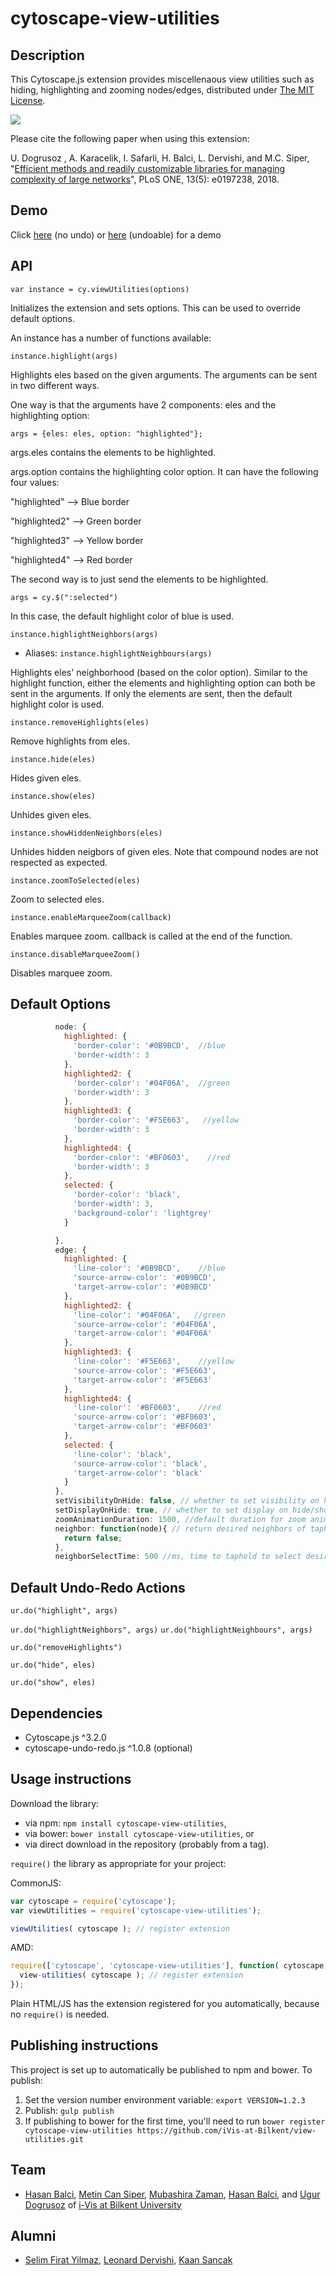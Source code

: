 cytoscape-view-utilities
================================================================================

## Description

This Cytoscape.js extension provides miscellenaous view utilities such as hiding, highlighting and zooming nodes/edges, distributed under [The MIT License](https://opensource.org/licenses/MIT).

![](https://github.com/iVis-at-Bilkent/cytoscape.js-view-utilities/blob/master/view-utilities-extension-demo.gif)

Please cite the following paper when using this extension:

U. Dogrusoz , A. Karacelik, I. Safarli, H. Balci, L. Dervishi, and M.C. Siper, "[Efficient methods and readily customizable libraries for managing complexity of large networks](https://doi.org/10.1371/journal.pone.0197238)", PLoS ONE, 13(5): e0197238, 2018.

## Demo

Click [here](https://ivis-at-bilkent.github.io/cytoscape.js-view-utilities/demo.html) (no undo) or [here](https://ivis-at-bilkent.github.io/cytoscape.js-view-utilities/demo-undoable.html) (undoable) for a demo

## API

`var instance = cy.viewUtilities(options)`

Initializes the extension and sets options. This can be used to override default options.

An instance has a number of functions available:

`instance.highlight(args)`

Highlights eles based on the given arguments. The arguments can be sent in two different ways.

One way is that the arguments have 2 components: eles and the highlighting option:

`args = {eles: eles, option: "highlighted"};`

args.eles contains the elements to be highlighted.

args.option contains the highlighting color option. It can have the following four values:

"highlighted" --> Blue border

"highlighted2" --> Green border

"highlighted3" --> Yellow border

"highlighted4" --> Red border

The second way is to just send the elements to be highlighted.

`args = cy.$(":selected")`

In this case, the default highlight color of blue is used.

`instance.highlightNeighbors(args)`
* Aliases: `instance.highlightNeighbours(args)`

Highlights eles' neighborhood (based on the color option). Similar to the highlight function, either the elements and highlighting option can both be sent in the arguments. If only the elements are sent, then the default highlight color is used.

`instance.removeHighlights(eles)`

Remove highlights from eles.

`instance.hide(eles)`

Hides given eles.

`instance.show(eles)`

Unhides given eles.

`instance.showHiddenNeighbors(eles)`

Unhides hidden neigbors of given eles. Note that compound nodes are not respected as expected.

`instance.zoomToSelected(eles)`

Zoom to selected eles.

`instance.enableMarqueeZoom(callback)`

Enables marquee zoom. callback is called at the end of the function.

`instance.disableMarqueeZoom()`

Disables marquee zoom.

## Default Options
```javascript
          node: {
            highlighted: {
              'border-color': '#0B9BCD',  //blue
              'border-width': 3
            },
            highlighted2: {
              'border-color': '#04F06A',  //green
              'border-width': 3
            },
            highlighted3: {
              'border-color': '#F5E663',   //yellow
              'border-width': 3
            },
            highlighted4: {
              'border-color': '#BF0603',    //red
              'border-width': 3
            },
            selected: {
              'border-color': 'black',
              'border-width': 3,
              'background-color': 'lightgrey'
            }

          },
          edge: {
            highlighted: {
              'line-color': '#0B9BCD',    //blue
              'source-arrow-color': '#0B9BCD',
              'target-arrow-color': '#0B9BCD'
            },
            highlighted2: {
              'line-color': '#04F06A',   //green
              'source-arrow-color': '#04F06A',
              'target-arrow-color': '#04F06A'
            },
            highlighted3: {
              'line-color': '#F5E663',    //yellow
              'source-arrow-color': '#F5E663',
              'target-arrow-color': '#F5E663'
            },
            highlighted4: {
              'line-color': '#BF0603',    //red
              'source-arrow-color': '#BF0603',
              'target-arrow-color': '#BF0603'
            },
            selected: {
              'line-color': 'black',
              'source-arrow-color': 'black',
              'target-arrow-color': 'black'
            }
          },
          setVisibilityOnHide: false, // whether to set visibility on hide/show
          setDisplayOnHide: true, // whether to set display on hide/show
          zoomAnimationDuration: 1500, //default duration for zoom animation speed
          neighbor: function(node){ // return desired neighbors of tapheld node
            return false;
          },
          neighborSelectTime: 500 //ms, time to taphold to select desired neighbors

```


## Default Undo-Redo Actions


`ur.do("highlight", args)`

`ur.do("highlightNeighbors", args)`
`ur.do("highlightNeighbours", args)`

`ur.do("removeHighlights")`

`ur.do("hide", eles)`

`ur.do("show", eles)`

## Dependencies

 * Cytoscape.js ^3.2.0
 * cytoscape-undo-redo.js ^1.0.8 (optional)


## Usage instructions

Download the library:
 * via npm: `npm install cytoscape-view-utilities`,
 * via bower: `bower install cytoscape-view-utilities`, or
 * via direct download in the repository (probably from a tag).

`require()` the library as appropriate for your project:

CommonJS:
```js
var cytoscape = require('cytoscape');
var viewUtilities = require('cytoscape-view-utilities');

viewUtilities( cytoscape ); // register extension
```

AMD:
```js
require(['cytoscape', 'cytoscape-view-utilities'], function( cytoscape, view-utilities ){
  view-utilities( cytoscape ); // register extension
});
```

Plain HTML/JS has the extension registered for you automatically, because no `require()` is needed.


## Publishing instructions

This project is set up to automatically be published to npm and bower.  To publish:

1. Set the version number environment variable: `export VERSION=1.2.3`
1. Publish: `gulp publish`
1. If publishing to bower for the first time, you'll need to run `bower register cytoscape-view-utilities https://github.com/iVis-at-Bilkent/view-utilities.git`

## Team
  * [Hasan Balci](https://github.com/hasanbalci), [Metin Can Siper](https://github.com/metincansiper), [Mubashira Zaman](https://github.com/MobiZaman), [Hasan Balci](https://github.com/hasanbalci), and [Ugur Dogrusoz](https://github.com/ugurdogrusoz) of [i-Vis at Bilkent University](http://www.cs.bilkent.edu.tr/~ivis)

## Alumni

  * [Selim Firat Yilmaz](https://github.com/mrsfy), [Leonard Dervishi](https://github.com/leonarddrv), [Kaan Sancak](https://github.com/kaansancak)
